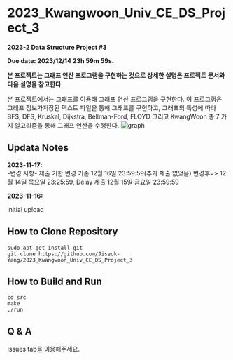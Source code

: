 # 2023_Kwangwoon_Univ_CE_DS_Project_3
**2023-2 Data Structure Project #3**

**Due date: 2023/12/14 23h 59m 59s.**

**본 프로젝트는 그래프 연산 프로그램을 구현하는 것으로 상세한 설명은 프로젝트 문서와 다음 설명을 참고한다.** 

본 프로젝트에서는 그래프를 이용해 그래프 연산 프로그램을 구현한다. 이 프로그램은 그래프 정보가저장된 텍스트 파일을 통해 그래프를 구현하고, 그래프의 특성에 따라 BFS, DFS, Kruskal, Dijkstra, Bellman-Ford, FLOYD 그리고 KwangWoon 총 7 가지 알고리즘을 통해 그래프 연산을 수행한다. 
![graph](https://github.com/Jiseok-Yang/2023_Kwangwoon_Univ_CE_DS_Project_3/assets/136494304/127aa01e-c5e9-4442-aae2-980b7a1cc041)

## Updata Notes
**2023-11-17:**  
-변경 사항-
제출 기한 변경
기존 12월 16일 23:59:59(추가 제출 없었음)
변경후=> 12월 14일 목요일 23:25:59, Delay 제출 12월 15일 금요일 23:59:59

**2023-11-16:**

initial upload

## How to Clone Repository
```
sudo apt-get install git
git clone https://github.com/Jiseok-Yang/2023_Kwangwoon_Univ_CE_DS_Project_3
```

## How to Build and Run
```
cd src
make
./run
```

## Q & A
Issues tab을 이용해주세요.

